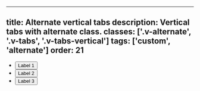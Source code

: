 <!--
 *              © 2025 Visa
 *
 * Licensed under the Apache License, Version 2.0 (the "License");
 * you may not use this file except in compliance with the License.
 * You may obtain a copy of the License at
 *
 *         http://www.apache.org/licenses/LICENSE-2.0
 *
 * Unless required by applicable law or agreed to in writing, software
 * distributed under the License is distributed on an "AS IS" BASIS,
 * WITHOUT WARRANTIES OR CONDITIONS OF ANY KIND, either express or implied.
 * See the License for the specific language governing permissions and
 * limitations under the License.
 *
 -->
---
title: Alternate vertical tabs
description: Vertical tabs with alternate class. 
classes: ['.v-alternate', '.v-tabs', '.v-tabs-vertical']
tags: ['custom', 'alternate']
order: 21
---

<ul class="v-tabs v-tabs-vertical v-alternate" role="tablist">
  <li class="v-tab" role="none">
    <button aria-selected="true" class="v-button v-button-tertiary" role="tab">
      Label 1
    </button>
  </li>
  <li class="v-tab" role="none">
    <button aria-selected="false" class="v-button v-button-tertiary" role="tab">
      Label 2
    </button>
  </li>
  <li class="v-tab" role="none">
    <button aria-selected="false" class="v-button v-button-tertiary" role="tab">
      Label 3
    </button>
  </li>
</ul>
